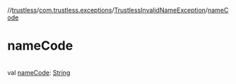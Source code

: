 //[trustless](../../../index.md)/[com.trustless.exceptions](../index.md)/[TrustlessInvalidNameException](index.md)/[nameCode](name-code.md)

# nameCode

\
val [nameCode](name-code.md): [String](https://kotlinlang.org/api/latest/jvm/stdlib/kotlin/-string/index.html)
